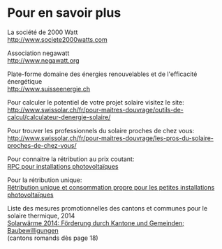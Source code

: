 # Pour en savoir plus

La société de 2000 Watt  
<http://www.societe2000watts.com>

Association negawatt  
<http://www.negawatt.org>

Plate-forme domaine des énergies renouvelables et de l'efficacité énergétique  
<http://www.suisseenergie.ch>

Pour calculer le potentiel de votre projet solaire visitez le site:  
<http://www.swissolar.ch/fr/pour-maitres-douvrage/outils-de-calcul/calculateur-denergie-solaire/>

Pour trouver les professionnels du solaire proches de chez vous:  
<http://www.swissolar.ch/fr/pour-maitres-douvrage/les-pros-du-solaire-proches-de-chez-vous/>

Pour connaitre la rétribution au prix coutant:  
[RPC pour installations photovoltaïques](content/download/page/comment_liens/20150126_factsheet_kev_fr.pdf)

Pour la rétribution unique:  
[Rétribution unique et consommation propre pour les petites installations photovoltaïques](content/download/page/comment_liens/20150122_factsheet_eiv_fr.pdf)

Liste des mesures promotionnelles des cantons et communes pour le solaire thermique, 2014  
[Solarwärme 2014: Förderung durch Kantone und Gemeinden; Baubewilligungen](content/download/page/comment_liens/infodossier_foerderung_solarwaerme.pdf)  
(cantons romands dès page 18)

